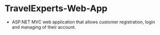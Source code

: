 # TravelExperts-Web-App
* ASP.NET MVC web application that allows customer registration, login and managing of their account.
